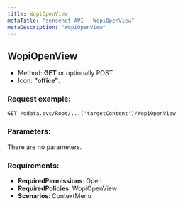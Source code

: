 ```yaml
---
title: WopiOpenView
metaTitle: "sensenet API - WopiOpenView"
metaDescription: "WopiOpenView"
---
```


## WopiOpenView
- Method: **GET** or optionally POST
- Icon: **"office"**.


### Request example:

```
GET /odata.svc/Root/...('targetContent')/WopiOpenView
```
### Parameters:
There are no parameters.

### Requirements:
- **RequiredPermissions**: Open
- **RequiredPolicies**: WopiOpenView
- **Scenarios**: ContextMenu

